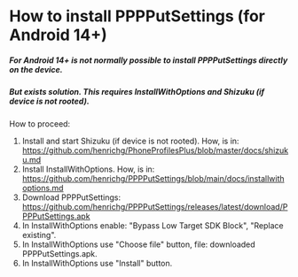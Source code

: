How to install PPPPutSettings (for Android 14+)
===============================================

##### For Android 14+ is not normally possible to install PPPPutSettings directly on the device.
##### But exists solution. This requires InstallWithOptions and Shizuku (if device is not rooted).

How to proceed:
1. Install and start Shizuku (if device is not rooted). How, is in: https://github.com/henrichg/PhoneProfilesPlus/blob/master/docs/shizuku.md
2. Install InstallWithOptions. How, is in: https://github.com/henrichg/PPPPutSettings/blob/main/docs/installwithoptions.md
3. Download PPPPutSettings: https://github.com/henrichg/PPPPutSettings/releases/latest/download/PPPPutSettings.apk
4. In InstallWithOptions enable: "Bypass Low Target SDK Block", "Replace existing".
5. In InstallWithOptions use "Choose file" button, file: downloaded PPPPutSettings.apk.
6. In InstallWithOptions use "Install" button.


